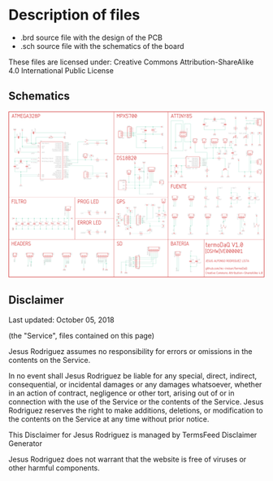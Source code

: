 # Description of files

- .brd source file with the design of the PCB
- .sch source file with the schematics of the board

These files are licensed under: Creative Commons Attribution-ShareAlike 4.0 International Public License

## Schematics

![Schematics](https://raw.githubusercontent.com/mc-ireiser/termoDaQ/master/CAD/termoDaQ_sch.png)

## Disclaimer

Last updated: October 05, 2018

(the "Service", files contained on this page)

Jesus Rodriguez assumes no responsibility for errors or omissions in the contents on the Service.

In no event shall Jesus Rodriguez be liable for any special, direct, indirect, consequential, or incidental damages or any damages whatsoever, whether in an action of contract, negligence or other tort, arising out of or in connection with the use of the Service or the contents of the Service. Jesus Rodriguez reserves the right to make additions, deletions, or modification to the contents on the Service at any time without prior notice.

This Disclaimer for Jesus Rodriguez is managed by TermsFeed Disclaimer Generator

Jesus Rodriguez does not warrant that the website is free of viruses or other harmful components.
